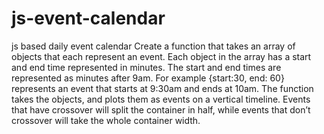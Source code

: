 # js-event-calendar
js based daily event calendar
Create a function that takes an array of objects that each represent an event. Each object in the array has a start and end time represented in minutes. The start and end times are represented as minutes after 9am. For example {start:30, end: 60} represents an event that starts at 9:30am and ends at 10am. The function takes the objects, and plots them as events on a vertical timeline. Events that have crossover will split the container in half, while events that don’t crossover will take the whole container width.
